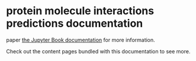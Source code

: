 # protein molecule interactions predictions documentation

paper [the Jupyter Book documentation](https://jupyterbook.org) for more information.

Check out the content pages bundled with this documentation to see more.

```{tableofcontents}
```
